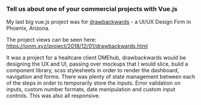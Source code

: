 ### Tell us about one of your commercial projects with Vue.js

My last big vue.js project was for [drawbackwards](https://www.drawbackwards.com/) - a UI/UX Design Firm in Phoenix, Arizona.  


The project views can be seen here: https://jonm.xyz/project/2018/12/01/drawbackwards.html

It was a project for a healtcare client DMEhub, drawbackwards would be designing the UX and UI, passing over mockups that I would slice, build a component library, scss stylesheets in order to render the dashboard, navigation and forms.  There was plenty of state management between each of the steps in order to temporarily store the inputs.  Error validation on inputs, custom number formats, date manipulation and custom input controls.  This was also all responsive.

